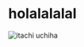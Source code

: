 

# holalalalal
![itachi uchiha](https://github.com/IronJoker99/tryhackme/assets/65863990/4cc0f85b-a7bb-40ce-940b-814360ffb774)
